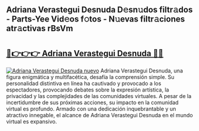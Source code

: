 ## Adriana Verastegui Desnuda D𝚎sn𝚞dos filtr𝚊dos - Parts-Yee Vid𝚎os f𝚘tos - N𝚞evas filtr𝚊ciones atr𝚊ctivas rBsVm

# <h2><a href="http://mbc55x.tromn.icu/?c=Adriana+Verastegui+Desnuda">🔗👉👉👉 Adriana Verastegui Desnuda 🔗🔗</a></h2>

[![Adriana Verastegui Desnuda nuevo](https://i.imgur.com/pEAQMta.gif)](http://mbc55x.tromn.icu/?c=Adriana+Verastegui+Desnuda)
Adriana Verastegui Desnuda, una figura enigmática y multifacética, desafía la comprensión simple. Su personalidad distintiva en línea ha cautivado y provocado a los espectadores, provocando debates sobre la expresión artística, la privacidad y las complejidades de las comunidades virtuales. A pesar de la incertidumbre de sus próximas acciones, su impacto en la comunidad virtual es profundo. Armado con una dedicación inquebrantable y un atractivo innegable, el alcance de Adriana Verastegui Desnuda en el mundo virtual es expansivo.
